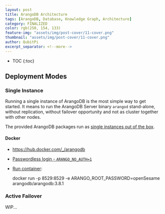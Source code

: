 ```yaml
---
layout: post
title: ArangoDB Architecture
tags: [ArangoDB, Database, Knowledge Graph, Architecture]
category: FINALIZED
color: rgb(250, 154, 133)
feature-img: "assets/img/post-cover/11-cover.png"
thumbnail: "assets/img/post-cover/11-cover.png"
author: QubitPi
excerpt_separator: <!--more-->
---
```


<!--more-->

* TOC
{:toc}

Deployment Modes
----------------

### Single Instance

Running a single instance of ArangoDB is the most simple way to get started. It means to run the ArangoDB Server binary 
`arangod` stand-alone, without replication, without failover opportunity and not as cluster together with other nodes.

The provided ArangoDB packages run as [single instances out of the box](https://www.arangodb.com/docs/stable/installation.html).

#### Docker

* https://hub.docker.com/_/arangodb
* [Passwordless login - `ARANGO_NO_AUTH=1`](https://www.arangodb.com/docs/stable/deployment-single-instance-manual-start.html#authentication)
* [Run container](https://www.arangodb.com/download-major/docker/):

  docker run -p 8529:8529 -e ARANGO_ROOT_PASSWORD=openSesame arangodb/arangodb:3.8.1

### Active Failover

WIP...
